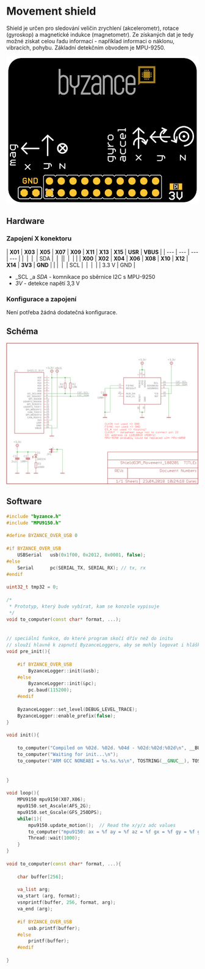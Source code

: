 # Movement shield

Shield je určen pro sledování veličin zrychlení \(akcelerometr\), rotace \(gyroskop\) a magnetické indukce \(magnetometr\). Ze získaných dat je tedy možné získat celou řadu informací - například informaci o náklonu, vibracích, pohybu. Základní detekčním obvodem je MPU-9250.

![](../../../.gitbook/assets/shield_movement_b1.png)

## Hardware

### Zapojení X konektoru 

| **X01** | **X03** | **X05** | **X07** | **X09** | **X11** | **X13** | **X15** | **USR** | **VBUS** |
| --- | --- | --- | --- |
| ​ | ​ | ​ | SDA | ​ | ​ | ​ | ​ | ​ |  |
| **X00** | **X02** | **X04** | **X06** | **X08** | **X10** | **X12** | **X14** | **3V3** | **GND** |
|  | ​ | ​ | SCL | ​ | ​ | ​ |  | 3.3 V | GND |

* _SCL _a _SDA_ - komnikace po sběrnice I2C s MPU-9250
* _3V_ - detekce napětí 3,3 V

### Konfigurace a zapojení

Není potřeba žádná dodatečná konfigurace. 

## Schéma

![](../../../.gitbook/assets/shieldg3m_movement_180201.png)

## Software

```cpp
#include "byzance.h"
#include "MPU9150.h"

#define BYZANCE_OVER_USB 0

#if BYZANCE_OVER_USB
	USBSerial	usb(0x1f00, 0x2012, 0x0001, false);
#else
	Serial		pc(SERIAL_TX, SERIAL_RX); // tx, rx
#endif

uint32_t tmp32 = 0;

/*
 * Prototyp, který bude vybírat, kam se konzole vypisuje
 */
void to_computer(const char* format, ...);


// speciální funkce, do které program skočí dřív než do initu
// slouží hlavně k zapnutí ByzanceLoggeru, aby se mohly logovat i hlášky z Byzance::init a connect
void pre_init(){

	#if BYZANCE_OVER_USB
		ByzanceLogger::init(&usb);
	#else
		ByzanceLogger::init(&pc);
		pc.baud(115200);
	#endif

	ByzanceLogger::set_level(DEBUG_LEVEL_TRACE);
	ByzanceLogger::enable_prefix(false);
}

void init(){

	to_computer("Compiled on %02d. %02d. %04d - %02d:%02d:%02d\n", __BUILD_DAY__, __BUILD_MONTH__, __BUILD_YEAR_LEN4__, __BUILD_HOUR__, __BUILD_MINUTE__, __BUILD_SECOND__);
	to_computer("Waiting for init...\n");
	to_computer("ARM GCC NONEABI = %s.%s.%s\n", TOSTRING(__GNUC__), TOSTRING(__GNUC_MINOR__), TOSTRING(__GNUC_PATCHLEVEL__));


}

void loop(){
	MPU9150 mpu9150(X07,X06);
	mpu9150.set_Ascale(AFS_2G);
	mpu9150.set_Gscale(GFS_250DPS);
	while(1){
		mpu9150.update_motion();  // Read the x/y/z adc values
		to_computer("mpu9150: ax = %f ay = %f az = %f gx = %f gy = %f gz = %f\n",mpu9150.ax,mpu9150.ay,mpu9150.az,mpu9150.gx,mpu9150.gy,mpu9150.gz);
		Thread::wait(1000);
	}
}

void to_computer(const char* format, ...){

	char buffer[256];

	va_list arg;
	va_start (arg, format);
	vsnprintf(buffer, 256, format, arg);
	va_end (arg);

	#if BYZANCE_OVER_USB
		usb.printf(buffer);
	#else
		printf(buffer);
	#endif

}
```

